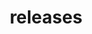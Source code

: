 ---
title: releases
description: Latest version of pypyr, release notes, new releases & release history.
---